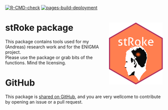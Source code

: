 <!-- badges: start -->
[![R-CMD-check](https://github.com/agdamsbo/stRoke/actions/workflows/R-CMD-check.yaml/badge.svg)](https://github.com/agdamsbo/stRoke/actions/workflows/R-CMD-check.yaml)
[![pages-build-deployment](https://github.com/agdamsbo/stRoke/actions/workflows/pages/pages-build-deployment/badge.svg)](https://github.com/agdamsbo/stRoke/actions/workflows/pages/pages-build-deployment)
<!-- badges: end -->

# stRoke package <img src="man/figures/hexlogo.png" align="right" />

This package contains tools used for my (Andreas) research work and for the ENIGMA project.    
Please use the package or grab bits of the functions. Mind the licensing.

# GitHub

This package is [shared on GitHub](https://github.com/agdamsbo/stRoke), and you are very wellcome to contribute by opening an issue or a pull request.